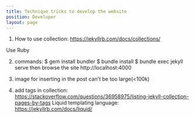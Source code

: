 ```yaml
---
title: Technique tricks to develop the website
position: Developer
layout: page
---
```


1. How to use collection: https://jekyllrb.com/docs/collections/

Use Ruby

2. commands:
$ gem install bundler
$ bundle install
$ bundle exec jekyll serve
then browse the site http://localhost:4000

3. image for inserting in the post can't be too large(<100k)

4. add tags in collection:
https://stackoverflow.com/questions/36958975/listing-jekyll-collection-pages-by-tags
Liquid templating language: https://jekyllrb.com/docs/liquid/

